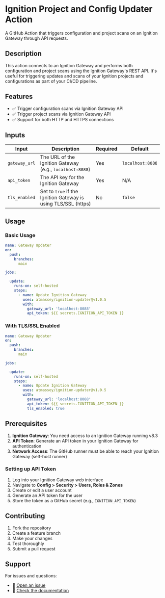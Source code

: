 # Ignition Project and Config Updater Action

A GitHub Action that triggers configuration and project scans on an Ignition Gateway through API requests.

## Description

This action connects to an Ignition Gateway and performs both configuration and project scans using the Ignition Gateway's REST API. It's useful for triggering updates and scans of your Ignition projects and configurations as part of your CI/CD pipeline.

## Features

- ✅ Trigger configuration scans via Ignition Gateway API
- ✅ Trigger project scans via Ignition Gateway API  
- ✅ Support for both HTTP and HTTPS connections

## Inputs

| Input | Description | Required | Default |
|-------|-------------|----------|---------|
| `gateway_url` | The URL of the Ignition Gateway (e.g., `localhost:8088`) | Yes | `localhost:8088` |
| `api_token` | The API key for the Ignition Gateway | Yes | N/A |
| `tls_enabled` | Set to `true` if the Ignition Gateway is using TLS/SSL (https) | No | `false` |

## Usage

### Basic Usage

```yaml
name: Gateway Updater
on:
  push:
    branches:
      main

jobs:

  update:
    runs-on: self-hosted
    steps:
      - name: Update Ignition Gateway
        uses: atmassey/ignition-updater@v1.0.5
        with:
          gateway_url: 'localhost:8088'
          api_token: ${{ secrets.IGNITION_API_TOKEN }}
```

### With TLS/SSL Enabled

```yaml
name: Gateway Updater
on:
  push:
    branches:
      main

jobs:

  update:
    runs-on: self-hosted
    steps:
      - name: Update Ignition Gateway
        uses: atmassey/ignition-updater@v1.0.5
        with:
          gateway_url: 'localhost:8088'
          api_token: ${{ secrets.IGNITION_API_TOKEN }}
          tls_enabled: true
```

## Prerequisites

1. **Ignition Gateway**: You need access to an Ignition Gateway running v8.3
2. **API Token**: Generate an API token in your Ignition Gateway for authentication
3. **Network Access**: The GitHub runner must be able to reach your Ignition Gateway (self-host runner)

### Setting up API Token

1. Log into your Ignition Gateway web interface
2. Navigate to **Config > Security > Users, Roles & Zones**
3. Create or edit a user account
4. Generate an API token for the user
5. Store the token as a GitHub secret (e.g., `IGNITION_API_TOKEN`)

## Contributing

1. Fork the repository
2. Create a feature branch
3. Make your changes
4. Test thoroughly
5. Submit a pull request

## Support

For issues and questions:

- 📝 [Open an issue](https://github.com/atmassey/ignition-updater/issues)
- 📖 [Check the documentation](https://github.com/atmassey/ignition-updater#readme)
